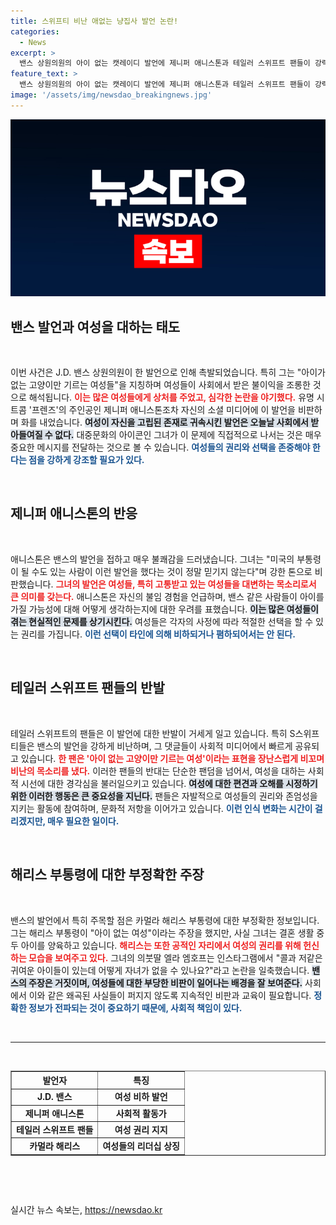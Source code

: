 ```yaml
---
title: 스위프티 비난 애없는 냥집사 발언 논란!
categories:
  - News
excerpt: >
  밴스 상원의원의 아이 없는 캣레이디 발언에 제니퍼 애니스톤과 테일러 스위프트 팬들이 강력 반발! 여성들은 반박의 목소리를 높이며 그가 제시한 고정관념을 정면으로 치고 나섰다. 이 논란의 진실은 무엇일까?
feature_text: >
  밴스 상원의원의 아이 없는 캣레이디 발언에 제니퍼 애니스톤과 테일러 스위프트 팬들이 강력 반발! 여성들은 반박의 목소리를 높이며 그가 제시한 고정관념을 정면으로 치고 나섰다. 이 논란의 진실은 무엇일까?
image: '/assets/img/newsdao_breakingnews.jpg'
---
```


<p><img src="/assets/img/newsdao_breakingnews.jpg" alt="bookingtag 속보" /></p>

<h2 data-ke-size="size26">밴스 발언과 여성을 대하는 태도</h2>

<p data-ke-size="size16">&nbsp;</p>

<p>이번 사건은 J.D. 밴스 상원의원이 한 발언으로 인해 촉발되었습니다. 특히 그는 "아이가 없는 고양이만 기르는 여성들"을 지칭하며 여성들이 사회에서 받은 불이익을 조롱한 것으로 해석됩니다. <b><span style="color: #ee2323;">이는 많은 여성들에게 상처를 주었고, 심각한 논란을 야기했다.</span></b> 유명 시트콤 '프렌즈'의 주인공인 제니퍼 애니스톤조차 자신의 소셜 미디어에 이 발언을 비판하며 화를 내었습니다. <b><span style="background-color: #21538527;">여성이 자신을 고립된 존재로 귀속시킨 발언은 오늘날 사회에서 받아들여질 수 없다.</span></b> 대중문화의 아이콘인 그녀가 이 문제에 직접적으로 나서는 것은 매우 중요한 메시지를 전달하는 것으로 볼 수 있습니다. <b><span style="color: #1a5490;">여성들의 권리와 선택을 존중해야 한다는 점을 강하게 강조할 필요가 있다.</span></b></p>

<p data-ke-size="size16">&nbsp;</p>

<h2 data-ke-size="size26">제니퍼 애니스톤의 반응</h2>

<p data-ke-size="size16">&nbsp;</p>

<p>애니스톤은 밴스의 발언을 접하고 매우 불쾌감을 드러냈습니다. 그녀는 "미국의 부통령이 될 수도 있는 사람이 이런 발언을 했다는 것이 정말 믿기지 않는다"며 강한 톤으로 비판했습니다. <b><span style="color: #ee2323;">그녀의 발언은 여성들, 특히 고통받고 있는 여성들을 대변하는 목소리로서 큰 의미를 갖는다.</span></b> 애니스톤은 자신의 불임 경험을 언급하며, 밴스 같은 사람들이 아이를 가질 가능성에 대해 어떻게 생각하는지에 대한 우려를 표했습니다. <b><span style="background-color: #21538527;">이는 많은 여성들이 겪는 현실적인 문제를 상기시킨다.</span></b> 여성들은 각자의 사정에 따라 적절한 선택을 할 수 있는 권리를 가집니다. <b><span style="color: #1a5490;">이런 선택이 타인에 의해 비하되거나 폄하되어서는 안 된다.</span></b></p>

<p data-ke-size="size16">&nbsp;</p>

<h2 data-ke-size="size26">테일러 스위프트 팬들의 반발</h2>

<p data-ke-size="size16">&nbsp;</p>

<p>테일러 스위프트의 팬들은 이 발언에 대한 반발이 거세게 일고 있습니다. 특히 S스위프티들은 밴스의 발언을 강하게 비난하며, 그 댓글들이 사회적 미디어에서 빠르게 공유되고 있습니다. <b><span style="color: #ee2323;">한 팬은 '아이 없는 고양이만 기르는 여성'이라는 표현을 장난스럽게 비꼬며 비난의 목소리를 냈다.</span></b> 이러한 팬들의 반대는 단순한 팬덤을 넘어서, 여성을 대하는 사회적 시선에 대한 경각심을 불러일으키고 있습니다. <b><span style="background-color: #21538527;">여성에 대한 편견과 오해를 시정하기 위한 이러한 행동은 큰 중요성을 지닌다.</span></b> 팬들은 자발적으로 여성들의 권리와 존엄성을 지키는 활동에 참여하며, 문화적 저항을 이어가고 있습니다. <b><span style="color: #1a5490;">이런 인식 변화는 시간이 걸리겠지만, 매우 필요한 일이다.</span></b></p>

<p data-ke-size="size16">&nbsp;</p>

<h2 data-ke-size="size26">해리스 부통령에 대한 부정확한 주장</h2>

<p data-ke-size="size16">&nbsp;</p>

<p>밴스의 발언에서 특히 주목할 점은 카멀라 해리스 부통령에 대한 부정확한 정보입니다. 그는 해리스 부통령이 "아이 없는 여성"이라는 주장을 했지만, 사실 그녀는 결혼 생활 중 두 아이를 양육하고 있습니다. <b><span style="color: #ee2323;">해리스는 또한 공적인 자리에서 여성의 권리를 위해 헌신하는 모습을 보여주고 있다.</span></b> 그녀의 의붓딸 엘라 엠호프는 인스타그램에서 "콜과 저같은 귀여운 아이들이 있는데 어떻게 자녀가 없을 수 있나요?"라고 논란을 일축했습니다. <b><span style="background-color: #21538527;">밴스의 주장은 거짓이며, 여성들에 대한 부당한 비판이 일어나는 배경을 잘 보여준다.</span></b> 사회에서 이와 같은 왜곡된 사실들이 퍼지지 않도록 지속적인 비판과 교육이 필요합니다. <b><span style="color: #1a5490;">정확한 정보가 전파되는 것이 중요하기 때문에, 사회적 책임이 있다.</span></b></p>

<p data-ke-size="size16">&nbsp;</p>

<hr>

<p data-ke-size="size16">&nbsp;</p>

<table style="width: 100%; border-collapse: collapse;" border="1">
  <tr>
    <th style="text-align: center; height: 17px;"><b>발언자</b></th>
    <th style="text-align: center; height: 17px;"><b>특징</b></th>
  </tr>
  <tr>
    <td style="text-align: center; height: 17px;"><b>J.D. 밴스</b></td>
    <td style="text-align: center; height: 17px;"><b>여성 비하 발언</b></td>
  </tr>
  <tr>
    <td style="text-align: center; height: 17px;"><b>제니퍼 애니스톤</b></td>
    <td style="text-align: center; height: 17px;"><b>사회적 활동가</b></td>
  </tr>
  <tr>
    <td style="text-align: center; height: 17px;"><b>테일러 스위프트 팬들</b></td>
    <td style="text-align: center; height: 17px;"><b>여성 권리 지지</b></td>
  </tr>
  <tr>
    <td style="text-align: center; height: 17px;"><b>카멀라 해리스</b></td>
    <td style="text-align: center; height: 17px;"><b>여성들의 리더십 상징</b></td>
  </tr>
</table>

<p data-ke-size="size16">&nbsp;</p>

<p data-ke-size="size16">&nbsp;</p>
실시간 뉴스 속보는, <a href="https://newsdao.kr" rel="dofollow">https://newsdao.kr</a>



